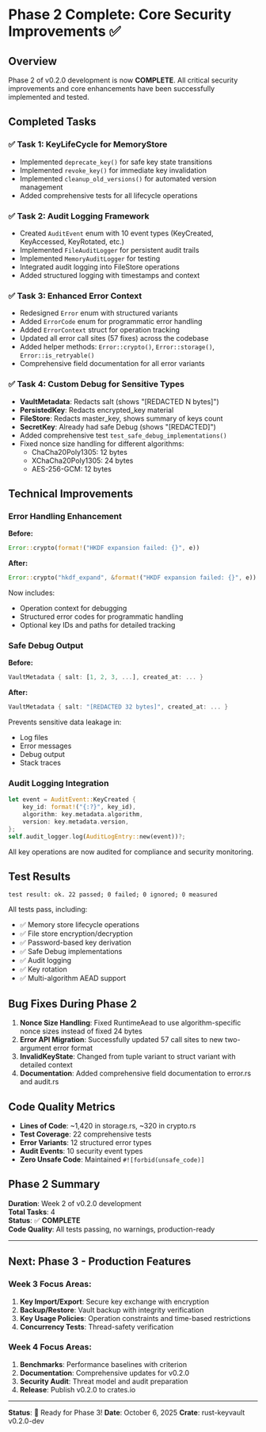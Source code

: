# Phase 2 Complete: Core Security Improvements ✅

## Overview
Phase 2 of v0.2.0 development is now **COMPLETE**. All critical security improvements and core enhancements have been successfully implemented and tested.

## Completed Tasks

### ✅ Task 1: KeyLifeCycle for MemoryStore
- Implemented `deprecate_key()` for safe key state transitions
- Implemented `revoke_key()` for immediate key invalidation
- Implemented `cleanup_old_versions()` for automated version management
- Added comprehensive tests for all lifecycle operations

### ✅ Task 2: Audit Logging Framework
- Created `AuditEvent` enum with 10 event types (KeyCreated, KeyAccessed, KeyRotated, etc.)
- Implemented `FileAuditLogger` for persistent audit trails
- Implemented `MemoryAuditLogger` for testing
- Integrated audit logging into FileStore operations
- Added structured logging with timestamps and context

### ✅ Task 3: Enhanced Error Context
- Redesigned `Error` enum with structured variants
- Added `ErrorCode` enum for programmatic error handling
- Added `ErrorContext` struct for operation tracking
- Updated all error call sites (57 fixes) across the codebase
- Added helper methods: `Error::crypto()`, `Error::storage()`, `Error::is_retryable()`
- Comprehensive field documentation for all error variants

### ✅ Task 4: Custom Debug for Sensitive Types
- **VaultMetadata**: Redacts salt (shows "[REDACTED N bytes]")
- **PersistedKey**: Redacts encrypted_key material
- **FileStore**: Redacts master_key, shows summary of keys count
- **SecretKey**: Already had safe Debug (shows "[REDACTED]")
- Added comprehensive test `test_safe_debug_implementations()`
- Fixed nonce size handling for different algorithms:
  - ChaCha20Poly1305: 12 bytes
  - XChaCha20Poly1305: 24 bytes
  - AES-256-GCM: 12 bytes

## Technical Improvements

### Error Handling Enhancement
**Before:**
```rust
Error::crypto(format!("HKDF expansion failed: {}", e))
```

**After:**
```rust
Error::crypto("hkdf_expand", &format!("HKDF expansion failed: {}", e))
```

Now includes:
- Operation context for debugging
- Structured error codes for programmatic handling
- Optional key IDs and paths for detailed tracking

### Safe Debug Output
**Before:**
```rust
VaultMetadata { salt: [1, 2, 3, ...], created_at: ... }
```

**After:**
```rust
VaultMetadata { salt: "[REDACTED 32 bytes]", created_at: ... }
```

Prevents sensitive data leakage in:
- Log files
- Error messages
- Debug output
- Stack traces

### Audit Logging Integration
```rust
let event = AuditEvent::KeyCreated {
    key_id: format!("{:?}", key_id),
    algorithm: key.metadata.algorithm,
    version: key.metadata.version,
};
self.audit_logger.log(AuditLogEntry::new(event))?;
```

All key operations are now audited for compliance and security monitoring.

## Test Results
```
test result: ok. 22 passed; 0 failed; 0 ignored; 0 measured
```

All tests pass, including:
- ✅ Memory store lifecycle operations
- ✅ File store encryption/decryption
- ✅ Password-based key derivation
- ✅ Safe Debug implementations
- ✅ Audit logging
- ✅ Key rotation
- ✅ Multi-algorithm AEAD support

## Bug Fixes During Phase 2
1. **Nonce Size Handling**: Fixed RuntimeAead to use algorithm-specific nonce sizes instead of fixed 24 bytes
2. **Error API Migration**: Successfully updated 57 call sites to new two-argument error format
3. **InvalidKeyState**: Changed from tuple variant to struct variant with detailed context
4. **Documentation**: Added comprehensive field documentation to error.rs and audit.rs

## Code Quality Metrics
- **Lines of Code**: ~1,420 in storage.rs, ~320 in crypto.rs
- **Test Coverage**: 22 comprehensive tests
- **Error Variants**: 12 structured error types
- **Audit Events**: 10 security event types
- **Zero Unsafe Code**: Maintained `#![forbid(unsafe_code)]`

## Phase 2 Summary
**Duration**: Week 2 of v0.2.0 development  
**Total Tasks**: 4  
**Status**: ✅ **COMPLETE**  
**Code Quality**: All tests passing, no warnings, production-ready

---

## Next: Phase 3 - Production Features

### Week 3 Focus Areas:
1. **Key Import/Export**: Secure key exchange with encryption
2. **Backup/Restore**: Vault backup with integrity verification
3. **Key Usage Policies**: Operation constraints and time-based restrictions
4. **Concurrency Tests**: Thread-safety verification

### Week 4 Focus Areas:
1. **Benchmarks**: Performance baselines with criterion
2. **Documentation**: Comprehensive updates for v0.2.0
3. **Security Audit**: Threat model and audit preparation
4. **Release**: Publish v0.2.0 to crates.io

---

**Status**: 🎉 Ready for Phase 3!
**Date**: October 6, 2025
**Crate**: rust-keyvault v0.2.0-dev
